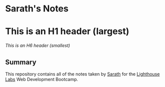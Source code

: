 # Sarath's Notes
# This is an H1 header (largest)
###### This is an H6 header (smallest)
## Summary 

This repository contains all of the notes taken by [Sarath](https://github.com/SARATH-VARMA) for the [Lighthouse Labs](https://www.lighthouselabs.ca/) Web Development Bootcamp.
